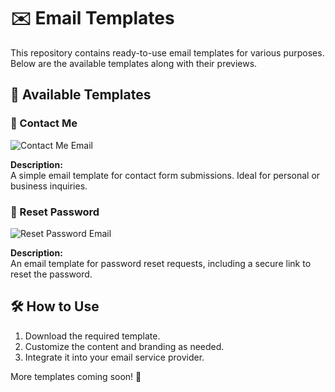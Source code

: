 # ✉️ Email Templates

This repository contains ready-to-use email templates for various purposes. Below are the available templates along with their previews.

## 📌 Available Templates

### 📧 Contact Me

![Contact Me Email](./images/contact-me.png)

**Description:**  
A simple email template for contact form submissions. Ideal for personal or business inquiries.

### 🔑 Reset Password

![Reset Password Email](./images/reset-password.png)

**Description:**  
An email template for password reset requests, including a secure link to reset the password.

## 🛠️ How to Use

1. Download the required template.
2. Customize the content and branding as needed.
3. Integrate it into your email service provider.

More templates coming soon! 🚀
